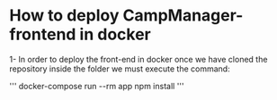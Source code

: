 # How to deploy CampManager-frontend in docker

1- In order to deploy the front-end in docker once we have cloned the repository inside the folder we must execute the command:

'''
docker-compose run --rm  app npm install
'''

